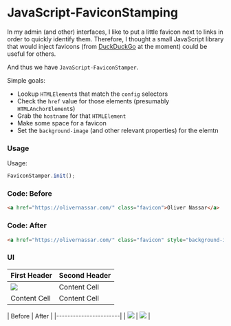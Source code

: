 # JavaScript-FaviconStamping

In my admin (and other) interfaces, I like to put a little favicon next to links
in order to quickly identify them. Therefore, I thought a small JavaScript
library that would inject favicons (from [DuckDuckGo](https://duckduckgo.com/)
at the moment) could be useful for others.

And thus we have `JavaScript-FaviconStamper`.

Simple goals:

- Lookup `HTMLElement`s that match the `config` selectors
- Check the `href` value for those elements (presumably `HTMLAnchorElement`s)
- Grab the `hostname` for that `HTMLElement`
- Make some space for a favicon
- Set the `background-image` (and other relevant properties) for the elemtn

### Usage
Usage:

``` javascript
FaviconStamper.init();
```

### Code: Before
``` html
<a href="https://olivernassar.com/" class="favicon">Oliver Nassar</a>
```

### Code: After
``` html
<a href="https://olivernassar.com/" class="favicon" style="background-image: url("https://icons.duckduckgo.com/ip3/olivernassar.com.ico"); background-repeat: no-repeat; padding-left: 20px; background-size: auto 75%; background-position: left center;">Oliver Nassar</a>
```

### UI


| First Header  | Second Header |
| ------------- | ------------- |
| ![](https://i.imgur.com/VK3RUIq.png)  | Content Cell  |
| Content Cell  | Content Cell  |


| Before    | After     |
|-----------------------|
| ![](https://i.imgur.com/VK3RUIq.png) | ![](https://i.imgur.com/O9O2jYu.png) |

